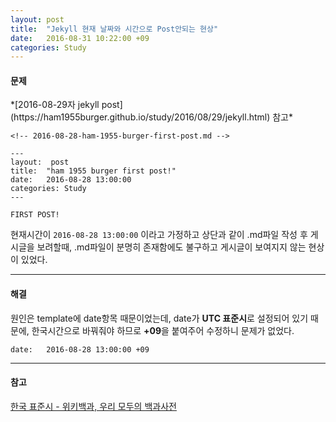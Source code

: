 ```yaml
---
layout: post
title:  "Jekyll 현재 날짜와 시간으로 Post안되는 현상"
date:   2016-08-31 10:22:00 +09
categories: Study
---
```

<h4> 문제 </h4>
*[2016-08-29자 jekyll post](https://ham1955burger.github.io/study/2016/08/29/jekyll.html) 참고*

    <!-- 2016-08-28-ham-1955-burger-first-post.md -->

    ---
    layout:  post
    title:  "ham 1955 burger first post!"
    date:   2016-08-28 13:00:00
    categories: Study
    ---

    FIRST POST!

현재시간이 `2016-08-28 13:00:00` 이라고 가정하고
상단과 같이 .md파일 작성 후 게시글을 보려할때,
.md파일이 분명히 존재함에도 불구하고 게시글이 보여지지 않는 현상이 있었다.

---

<h4> 해결 </h4>

원인은 template에 date항목 때문이었는데,
date가 **UTC 표준시**로 설정되어 있기 때문에, 한국시간으로 바꿔줘야 하므로 **+09**을 붙여주어 수정하니 문제가 없었다.

    date:   2016-08-28 13:00:00 +09

---

<h4>참고</h4>

[한국 표준시 - 위키백과, 우리 모두의 백과사전](https://ko.wikipedia.org/wiki/한국_표준시)
